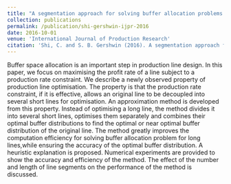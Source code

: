 ```yaml
---
title: "A segmentation approach for solving buffer allocation problems in large production systems"
collection: publications
permalink: /publication/shi-gershwin-ijpr-2016
date: 2016-10-01
venue: 'International Journal of Production Research'
citation: 'Shi, C. and S. B. Gershwin (2016). A segmentation approach for solving buffer allocation problems in large production systems. <i>International Journal of Production Research 54</i>(20), 6121-6141'
---
```


Buffer space allocation is an important step in production line design. In this paper, we focus on maximising the profit rate of a line subject to a production rate constraint. We describe a newly observed property of production line optimisation. The property is that the production rate constraint, if it is effective, allows an original line to be decoupled into several short lines for optimisation. An approximation method is developed from this property. Instead of optimising a long line, the method divides it into several short lines, optimises them separately and combines their optimal buffer distributions to find the optimal or near optimal buffer distribution of the original line. The method greatly improves the computation efficiency for solving buffer allocation problem for long lines,while ensuring the accuracy of the optimal buffer distribution. A heuristic explanation is proposed. Numerical experiments are provided to show the accuracy and efficiency of the method. The effect of the number and length of line segments on the performance of the method is discussed.
